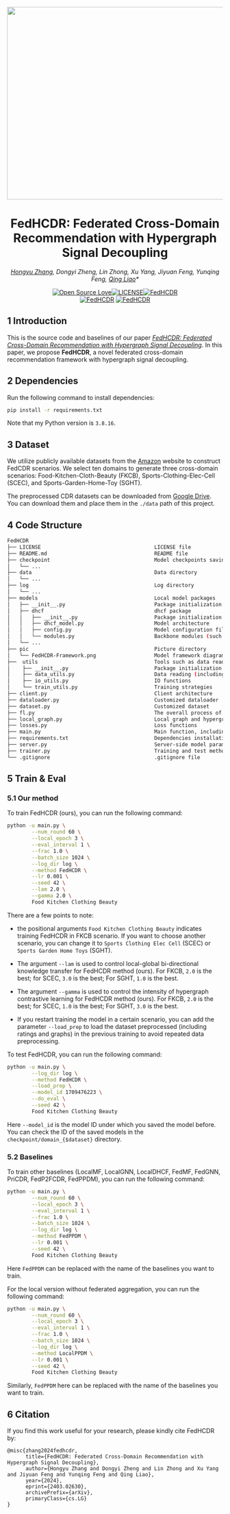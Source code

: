 <p align="center">
<img src="pic/FedHCDR-Framework.png" width="760" height="450">
</p>

<div align="center">

# FedHCDR: Federated Cross-Domain Recommendation with Hypergraph Signal Decoupling
*[Hongyu Zhang](https://orion-orion.github.io/), Dongyi Zheng, Lin Zhong, Xu Yang, Jiyuan Feng, Yunqing Feng, [Qing Liao](http://liaoqing.hitsz.edu.cn/)\**

[![Open Source Love](https://badges.frapsoft.com/os/v2/open-source.svg?v=103)](https://github.com/orion-orion/FedHCDR)[![LICENSE](https://img.shields.io/github/license/orion-orion/FedHCDR)](https://github.com/orion-orion/FedHCDR/blob/main/LICENSE)[![FedHCDR](https://img.shields.io/github/stars/orion-orion/FedHCDR)](https://github.com/orion-orion/FedHCDR)
<br/>
[![FedHCDR](https://img.shields.io/github/directory-file-count/orion-orion/FedHCDR)](https://github.com/orion-orion/FedHCDR) [![FedHCDR](https://img.shields.io/github/languages/code-size/orion-orion/FedHCDR)](https://github.com/orion-orion/FedHCDR)
</div>

## 1 Introduction

This is the source code and baselines of our paper *[FedHCDR: Federated Cross-Domain Recommendation with Hypergraph Signal
Decoupling](https://arxiv.org/abs/2403.02630)*. In this paper, we propose **FedHCDR**, a novel federated cross-domain recommendation framework with hypergraph signal decoupling. 

## 2 Dependencies

Run the following command to install dependencies:
```bash
pip install -r requirements.txt
```
Note that my Python version is `3.8.16`.

## 3 Dataset

We utilize publicly available datasets from the [Amazon](https://jmcauley.ucsd.edu/data/amazon/}{https://jmcauley.ucsd.edu/data/amazon/) website to construct FedCDR scenarios. We select ten domains to generate three cross-domain scenarios: Food-Kitchen-Cloth-Beauty (FKCB), Sports-Clothing-Elec-Cell (SCEC), and Sports-Garden-Home-Toy (SGHT). 

The preprocessed CDR datasets can be downloaded from [Google Drive](https://drive.google.com/drive/folders/1qFePm3zqAvW9WikUCsyC8VestVU6bvY5?usp=sharing). You can download them and place them in the `./data` path of this project.

## 4 Code Structure

```bash
FedHCDR
├── LICENSE                                     LICENSE file
├── README.md                                   README file 
├── checkpoint                                  Model checkpoints saving directory
│   └── ...
├── data                                        Data directory
│   └── ...
├── log                                         Log directory
│   └── ...
├── models                                      Local model packages
│   ├── __init__.py                             Package initialization file
│   ├── dhcf                                    dhcf package
│   │   ├── __init__.py                         Package initialization
│   │   ├── dhcf_model.py                       Model architecture
│   │   ├── config.py                           Model configuration file
│   │   └── modules.py                          Backbone modules (such as hyper GCN)
│   └── ...
├── pic                                         Picture directory
│   └── FedHCDR-Framework.png                   Model framework diagram
├──  utils                                      Tools such as data reading, IO functions, training strategies, etc.
│    ├── __init__.py                            Package initialization file
│    ├── data_utils.py                          Data reading (including ratings and graphs)
│    ├── io_utils.py                            IO functions
│    └── train_utils.py                         Training strategies
├── client.py                                   Client architecture   
├── dataloader.py                               Customized dataloader
├── dataset.py                                  Customized dataset          
├── fl.py                                       The overall process of federated learning
├── local_graph.py                              Local graph and hypergraph data structure
├── losses.py                                   Loss functions
├── main.py                                     Main function, including the complete data pipeline
├── requirements.txt                            Dependencies installation
├── server.py                                   Server-side model parameters and user representations aggregation
├── trainer.py                                  Training and test methods of FedHCDR and other baselines
└── .gitignore                                  .gitignore file
```


## 5 Train & Eval

### 5.1 Our method

To train FedHCDR (ours), you can run the following command:

```bash
python -u main.py \
        --num_round 60 \
        --local_epoch 3 \
        --eval_interval 1 \
        --frac 1.0 \
        --batch_size 1024 \
        --log_dir log \
        --method FedHCDR \
        --lr 0.001 \
        --seed 42 \
        --lam 2.0 \
        --gamma 2.0 \
        Food Kitchen Clothing Beauty
```
There are a few points to note:

- the positional arguments `Food Kitchen Clothing Beauty` indicates training FedHCDR in FKCB scenario. If you want to choose another scenario, you can change it to `Sports Clothing Elec Cell` (SCEC) or `Sports Garden Home Toys` (SGHT).

- The argument `--lam` is used to control local-global bi-directional knowledge transfer for FedHCDR method (ours). For FKCB, `2.0` is the best; for SCEC, `3.0` is the best; For SGHT, `1.0` is the best.

- The argument `--gamma` is used to control the intensity of hypergraph contrastive learning for FedHCDR method (ours). For FKCB, `2.0` is the best; for SCEC, `1.0` is the best; For SGHT, `3.0` is the best.

- If you restart training the model in a certain scenario, you can add the parameter `--load_prep` to load the dataset preprocessed (including ratings and graphs) in the previous training to avoid repeated data preprocessing.

To test FedHCDR, you can run the following command:
```bash
python -u main.py \
        --log_dir log \
        --method FedHCDR \
        --load_prep \
        --model_id 1709476223 \
        --do_eval \
        --seed 42 \
        Food Kitchen Clothing Beauty
```
Here `--model_id` is the model ID under which you saved the model before. You can check the ID of the saved models in the `checkpoint/domain_{$dataset}` directory.
### 5.2 Baselines

To train other baselines (LocalMF, LocalGNN, LocalDHCF, FedMF, FedGNN, PriCDR, FedP2FCDR, FedPPDM), you can run the following command:
```bash
python -u main.py \
        --num_round 60 \
        --local_epoch 3 \
        --eval_interval 1 \
        --frac 1.0 \
        --batch_size 1024 \
        --log_dir log \
        --method FedPPDM \
        --lr 0.001 \
        --seed 42 \
        Food Kitchen Clothing Beauty 
```
Here `FedPPDM` can be replaced with the name of the baselines you want to train.

For the local version without federated aggregation, you can run the following command:

```bash
python -u main.py \
        --num_round 60 \
        --local_epoch 3 \
        --eval_interval 1 \
        --frac 1.0 \
        --batch_size 1024 \
        --log_dir log \
        --method LocalPPDM \
        --lr 0.001 \
        --seed 42 \
        Food Kitchen Clothing Beauty 
```
Similarly, `FedPPDM` here can be replaced with the name of the baselines you want to train.


## 6 Citation
If you find this work useful for your research, please kindly cite FedHCDR by:
```text
@misc{zhang2024fedhcdr,
      title={FedHCDR: Federated Cross-Domain Recommendation with Hypergraph Signal Decoupling}, 
      author={Hongyu Zhang and Dongyi Zheng and Lin Zhong and Xu Yang and Jiyuan Feng and Yunqing Feng and Qing Liao},
      year={2024},
      eprint={2403.02630},
      archivePrefix={arXiv},
      primaryClass={cs.LG}
}
```